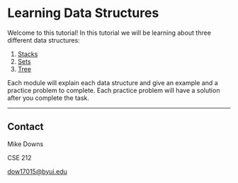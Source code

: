 # Learning Data Structures
Welcome to this tutorial!  In this tutorial we will be learning about three different data structures:

1. [Stacks]()
2. [Sets]()
3. [Tree]()

Each module will explain each data structure and give an example and a practice problem to complete.  Each practice problem will have a solution after you complete the task.

-----
##  Contact
Mike Downs

CSE 212

dow17015@byui.edu
